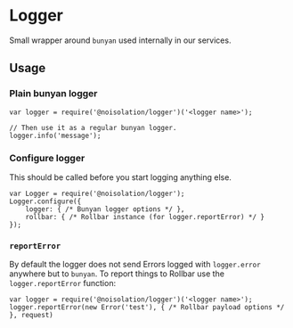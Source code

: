 # Logger

Small wrapper around `bunyan` used internally in our services.

## Usage

### Plain bunyan logger

```
var logger = require('@noisolation/logger')('<logger name>');

// Then use it as a regular bunyan logger.
logger.info('message');
```

### Configure logger

This should be called before you start logging anything else.

```
var Logger = require('@noisolation/logger');
Logger.configure({
    logger: { /* Bunyan logger options */ },
    rollbar: { /* Rollbar instance (for logger.reportError) */ }
});
```

### `reportError`

By default the logger does not send Errors logged with `logger.error` anywhere but to `bunyan`. To report things to Rollbar use the `logger.reportError` function:

```
var logger = require('@noisolation/logger')('<logger name>');
logger.reportError(new Error('test'), { /* Rollbar payload options */ }, request)
```
